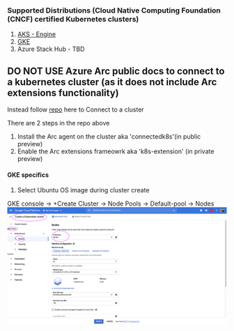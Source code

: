 ### Supported Distributions (Cloud Native Computing Foundation (CNCF) certified Kubernetes clusters)
1. [AKS - Engine](https://github.com/Azure/aks-engine/blob/master/docs/tutorials/quickstart.md)
2. [GKE](https://console.cloud.google.com/kubernetes)
3. Azure Stack Hub - TBD

## DO NOT USE Azure Arc public docs to connect to a kubernetes cluster (as it does not include Arc extensions functionality)

Instead follow [repo](https://github.com/Azure/azure-arc-kubernetes-preview/blob/master/docs/k8s-extensions.md)  here to Connect to a cluster

There are 2 steps in the repo above
1. Install the Arc agent on the cluster aka 'connectedk8s'(in public preview)
2. Enable the Arc extensions frameowrk aka 'k8s-extension' (in private preview)

#### GKE specifics 
1. Select Ubuntu OS image during cluster create

GKE console -> +Create Cluster -> Node Pools -> Default-pool -> Nodes
![GKEClusterCreate](/docs/media/gkecreate.png)
